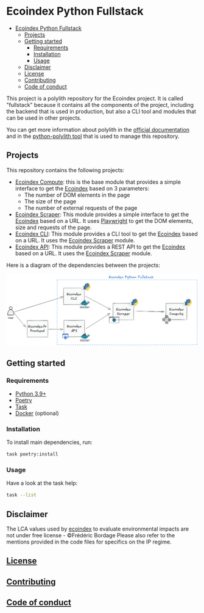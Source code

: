 # Ecoindex Python Fullstack

- [Ecoindex Python Fullstack](#ecoindex-python-fullstack)
  - [Projects](#projects)
  - [Getting started](#getting-started)
    - [Requirements](#requirements)
    - [Installation](#installation)
    - [Usage](#usage)
  - [Disclaimer](#disclaimer)
  - [License](#license)
  - [Contributing](#contributing)
  - [Code of conduct](#code-of-conduct)

This project is a polylith repository for the Ecoindex project. It is called "fullstack" because it contains all the components of the project, including the backend that is used in production, but also a CLI tool and modules that can be used in other projects.

You can get more information about polylith in the [official documentation](https://polylith.gitbook.io/polylith) and in the [python-polylith tool](https://github.com/DavidVujic/python-polylith) that is used to manage this repository.

## Projects

This repository contains the following projects:

- [Ecoindex Compute](projects/ecoindex_compute/README.md): this is the base module that provides a simple interface to get the [Ecoindex](http://www.ecoindex.fr) based on 3 parameters:
  - The number of DOM elements in the page
  - The size of the page
  - The number of external requests of the page
- [Ecoindex Scraper](projects/ecoindex_scraper/README.md): This module provides a simple interface to get the [Ecoindex](http://www.ecoindex.fr) based on a URL. It uses [Playwright](https://playwright.dev/) to get the DOM elements, size and requests of the page.
- [Ecoindex CLI](projects/ecoindex_cli/README.md): This module provides a CLI tool to get the [Ecoindex](http://www.ecoindex.fr) based on a URL. It uses the [Ecoindex Scraper](projects/ecoindex_scraper/README.md) module.
- [Ecoindex API](projects/ecoindex_api/README.md): This module provides a REST API to get the [Ecoindex](http://www.ecoindex.fr) based on a URL. It uses the [Ecoindex Scraper](projects/ecoindex_scraper/README.md) module.

Here is a diagram of the dependencies between the projects:

![Ecoindex Python Fullstack](docs/images/ecoindex-python-fullstack.png)

## Getting started

### Requirements

- [Python 3.9+](https://www.python.org/downloads/)
- [Poetry](https://python-poetry.org/docs/#installation)
- [Task](https://taskfile.dev/#/installation)
- [Docker](https://docs.docker.com/get-docker/) (optional)

### Installation

To install main dependencies, run:

```bash
task poetry:install
```

### Usage

Have a look at the task help:

```bash
task --list
```

## Disclaimer

The LCA values used by [ecoindex](https://github.com/cnumr/ecoindex_monorepo) to evaluate environmental impacts are not under free license - ©Frédéric Bordage
Please also refer to the mentions provided in the code files for specifics on the IP regime.

## [License](LICENSE)

## [Contributing](CONTRIBUTING.md)

## [Code of conduct](CODE_OF_CONDUCT.md)